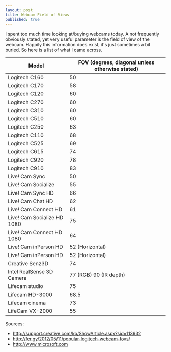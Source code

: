 ```yaml
---
layout: post
title: Webcam Field of Views
published: true
---
```


I spent too much time looking at/buying webcams today. A not frequently obviously stated, yet very useful parameter is the field of view of the webcam. Happily this information does exist, it's just sometimes a bit buried. So here is a list of what I came across.

| Model                       | FOV (degrees, diagonal unless otherwise stated) |
|-----------------------------|---------------------------------------------------|
| Logitech   C160             | 50                                                |
| Logitech   C170             | 58                                                |
| Logitech   C120             | 60                                                |
| Logitech   C270             | 60                                                |
| Logitech   C310             | 60                                                |
| Logitech   C510             | 60                                                |
| Logitech   C250             | 63                                                |
| Logitech   C110             | 68                                                |
| Logitech   C525             | 69                                                |
| Logitech   C615             | 74                                                |
| Logitech   C920             | 78                                                |
| Logitech   C910             | 83                                                |
| Live! Cam   Sync            | 50                                                |
| Live! Cam Socialize         | 55                                                |
| Live! Cam Sync HD           | 66                                                |
| Live! Cam Chat HD           | 62                                                |
| Live! Cam Connect HD        | 61                                                |
| Live! Cam Socialize HD 1080 | 75                                                |
| Live! Cam Connect HD 1080   | 64                                                |
| Live! Cam inPerson HD       | 52   (Horizontal)                                 |
| Live! Cam inPerson HD       | 52   (Horizontal)                                 |
| Creative Senz3D             | 74                                                |
| Intel RealSense 3D Camera   | 77 (RGB) 90   (IR depth)                          |
| Lifecam   studio            | 75                                                |
| Lifecam   HD-3000           | 68.5                                              |
| Lifecam   cinema            | 73                                                |
| LifeCam VX-2000             | 55                                                |

Sources:
* http://support.creative.com/kb/ShowArticle.aspx?sid=113932
* http://fer.gy/2012/05/11/popular-logitech-webcam-fovs/
* http://www.microsoft.com